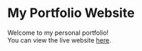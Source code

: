# My Portfolio Website

Welcome to my personal portfolio!  
You can view the live website [here](https://jacobamobin.github.io).
